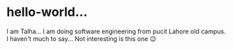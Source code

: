 # hello-world...
I am Talha...
I am doing software engineering from pucit Lahore old campus.
I haven't much to say...
Not interesting is this one 😉

